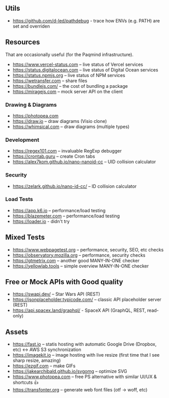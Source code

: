 ## Utils

- https://github.com/d-led/pathdebug - trace how ENVs (e.g. PATH) are set and overriden

## Resources

That are occasionally useful (for the Paqmind infrastructure).

- https://www.vercel-status.com – live status of Vercel services 
- https://status.digitalocean.com – live status of Digital Ocean services
- https://status.npmjs.org – live status of NPM services
- https://wetransfer.com – share files 
- https://bundlejs.com/ – the cost of bundling a package
- https://miragejs.com – mock server API on the client

### Drawing & Diagrams

- https://photopea.com
- https://draw.io – draw diagrams (Visio clone)
- https://whimsical.com – draw diagrams (multiple types)

### Development

- https://regex101.com – invaluable RegExp debugger 
- https://crontab.guru – create Cron tabs
- https://alex7kom.github.io/nano-nanoid-cc – UID collision calculator

### Security

- https://zelark.github.io/nano-id-cc/ – ID collision calculator

### Load Tests

- https://app.k6.io – performance/load testing
- https://blazemeter.com – performance/load testing
- https://loader.io - didn't try

## Mixed Tests

- https://www.webpagetest.org – performance, security, SEO, etc checks
- https://observatory.mozilla.org – performance, security checks
- https://gtmetrix.com – another good MANY-IN-ONE checker
- https://yellowlab.tools – simple overview MANY-IN-ONE checker

## Free or Mock APIs with Good quality

- https://swapi.dev/ – Star Wars API (REST)
- https://jsonplaceholder.typicode.com/ – classic API placeholder server (REST)
- https://api.spacex.land/graphql/ - SpaceX API (GraphQL, REST, read-only)

## Assets

- https://fast.io – statis hosting with automatic Google Drive (Dropbox, etc) <-> AWS S3 synchronization
- https://imagekit.io – image hosting with live resize (first time that I see sharp resize, amazing)
- https://ezgif.com – make GIFs
- https://jakearchibald.github.io/svgomg – optimize SVG
- https://www.photopea.com – free PS alternative with similar UI/UX & shortcuts 👍
- https://transfonter.org – generate web font files (otf -> woff, etc)
